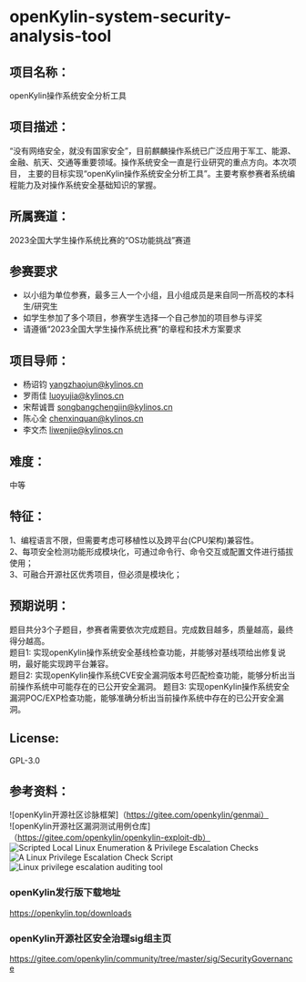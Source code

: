 # openKylin-system-security-analysis-tool

## 项目名称：
openKylin操作系统安全分析工具

## 项目描述：
“没有网络安全，就没有国家安全”，目前麒麟操作系统已广泛应用于军工、能源、金融、航天、交通等重要领域。操作系统安全一直是行业研究的重点方向。本次项目，
主要的目标实现“openKylin操作系统安全分析工具”。主要考察参赛者系统编程能力及对操作系统安全基础知识的掌握。

## 所属赛道：
2023全国大学生操作系统比赛的“OS功能挑战”赛道

## 参赛要求
* 以小组为单位参赛，最多三人一个小组，且小组成员是来自同一所高校的本科生/研究生
* 如学生参加了多个项目，参赛学生选择一个自己参加的项目参与评奖
* 请遵循“2023全国大学生操作系统比赛”的章程和技术方案要求

## 项目导师：
* 杨诏钧 yangzhaojun@kylinos.cn  
* 罗雨佳 luoyujia@kylinos.cn  
* 宋帮诚晋 songbangchengjin@kylinos.cn
* 陈心全 chenxinquan@kylinos.cn
* 李文杰 liwenjie@kylinos.cn 

## 难度：
中等
## 特征：
1、编程语言不限，但需要考虑可移植性以及跨平台(CPU架构)兼容性。  
2、每项安全检测功能形成模块化，可通过命令行、命令交互或配置文件进行插拔使用；  
3、可融合开源社区优秀项目，但必须是模块化；  

## 预期说明：
题目共分3个子题目，参赛者需要依次完成题目。完成数目越多，质量越高，最终得分越高。  
题目1:   实现openKylin操作系统安全基线检查功能，并能够对基线项给出修复说明，最好能实现跨平台兼容。  
题目2:   实现openKylin操作系统CVE安全漏洞版本号匹配检查功能，能够分析出当前操作系统中可能存在的已公开安全漏洞。
题目3:   实现openKylin操作系统安全漏洞POC/EXP检查功能，能够准确分析出当前操作系统中存在的已公开安全漏洞。 

## License:
GPL-3.0

## 参考资料：
![openKylin开源社区诊脉框架]（https://gitee.com/openkylin/genmai）  
![openKylin开源社区漏洞测试用例仓库]（https://gitee.com/openkylin/openkylin-exploit-db）  
![Scripted Local Linux Enumeration & Privilege Escalation Checks](https://github.com/rebootuser/LinEnum)  
![A Linux Privilege Escalation Check Script](https://github.com/sleventyeleven/linuxprivchecker)  
![Linux privilege escalation auditing tool](https://github.com/The-Z-Labs/linux-exploit-suggester) 

### openKylin发行版下载地址
https://openkylin.top/downloads  

### openKylin开源社区安全治理sig组主页
https://gitee.com/openkylin/community/tree/master/sig/SecurityGovernance

  
